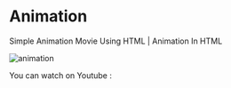 # Animation
Simple Animation Movie Using HTML | Animation In HTML 

![animation](https://github.com/MadushaniDGS/Animation/assets/119606198/64cb2598-4728-4d65-88ff-1e6759ec9845)

You can watch on Youtube : <a href="https://youtu.be/fxJdmBM0SYs?si=2Kutu__DMgcsUkG4"></a>

